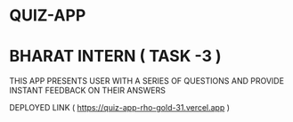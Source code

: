 # QUIZ-APP
# BHARAT INTERN ( TASK -3 )
THIS APP PRESENTS USER WITH A SERIES OF QUESTIONS AND PROVIDE INSTANT FEEDBACK ON THEIR ANSWERS

DEPLOYED LINK ( https://quiz-app-rho-gold-31.vercel.app )

